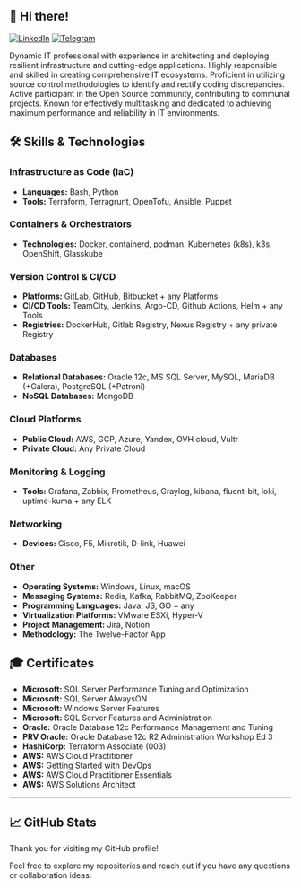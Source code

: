 ## 👋 Hi there!

[![LinkedIn](https://img.shields.io/badge/LinkedIn-%230077B5.svg?logo=linkedin&logoColor=white)](https://www.linkedin.com/in/q163i/)
[![Telegram](https://img.shields.io/badge/Telegram-%232CA5E0.svg?logo=telegram&logoColor=white)](https://t.me/q163i)

Dynamic IT professional with experience in architecting and deploying resilient infrastructure and cutting-edge applications. Highly responsible and skilled in creating comprehensive IT ecosystems. Proficient in utilizing source control methodologies to identify and rectify coding discrepancies. Active participant in the Open Source community, contributing to communal projects. Known for effectively multitasking and dedicated to achieving maximum performance and reliability in IT environments.


## 🛠 Skills & Technologies

### Infrastructure as Code (IaC)
- **Languages:** Bash, Python
- **Tools:** Terraform, Terragrunt, OpenTofu, Ansible, Puppet

### Containers & Orchestrators
- **Technologies:** Docker, containerd, podman, Kubernetes (k8s), k3s, OpenShift, Glasskube

### Version Control & CI/CD
- **Platforms:** GitLab, GitHub, Bitbucket + any Platforms
- **CI/CD Tools:** TeamCity, Jenkins, Argo-CD, Github Actions, Helm + any Tools
- **Registries:** DockerHub, Gitlab Registry, Nexus Registry + any private Registry

### Databases
- **Relational Databases:** Oracle 12c, MS SQL Server, MySQL, MariaDB (+Galera), PostgreSQL (+Patroni)
- **NoSQL Databases:** MongoDB

### Cloud Platforms
- **Public Cloud:** AWS, GCP, Azure, Yandex, OVH cloud, Vultr
- **Private Cloud:** Any Private Cloud

### Monitoring & Logging
- **Tools:** Grafana, Zabbix, Prometheus, Graylog, kibana, fluent-bit, loki, uptime-kuma + any ELK

### Networking
- **Devices:** Cisco, F5, Mikrotik, D-link, Huawei

### Other
- **Operating Systems:** Windows, Linux, macOS
- **Messaging Systems:** Redis, Kafka, RabbitMQ, ZooKeeper
- **Programming Languages:** Java, JS, GO + any
- **Virtualization Platforms:** VMware ESXi, Hyper-V
- **Project Management:** Jira, Notion
- **Methodology:** The Twelve-Factor App

## 🎓 Certificates

- **Microsoft:** SQL Server Performance Tuning and Optimization
- **Microsoft:** SQL Server AlwaysON
- **Microsoft:** Windows Server Features
- **Microsoft:** SQL Server Features and Administration
- **Oracle:** Oracle Database 12c Performance Management and Tuning
- **PRV Oracle:** Oracle Database 12c R2 Administration Workshop Ed 3
- **HashiCorp:** Terraform Associate (003)
- **AWS:** AWS Cloud Practitioner
- **AWS:** Getting Started with DevOps
- **AWS:** AWS Cloud Practitioner Essentials
- **AWS:** AWS Solutions Architect

---
## 📈 GitHub Stats
Thank you for visiting my GitHub profile! 

Feel free to explore my repositories and reach out if you have any questions or collaboration ideas.
